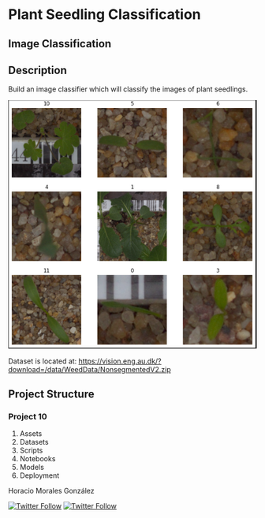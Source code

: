 # Plant Seedling Classification
## Image Classification

## Description
Build an image classifier which will classify the images of plant seedlings.

<img src="./assets/seeds.png"> </img>

Dataset is located at: https://vision.eng.au.dk/?download=/data/WeedData/NonsegmentedV2.zip

## Project Structure
### Project 10
1. Assets
2. Datasets
3. Scripts
4. Notebooks
5. Models
6. Deployment

Horacio Morales González

[![Twitter Follow](https://img.shields.io/twitter/follow/LachoMorales?style=social)](https://twitter.com/refine_dev)
[![Twitter Follow](https://img.shields.io/badge/-hmorales1970-blue?style=flat-square&logo=Linkedin&logoColor=white)](https://www.linkedin.com/in/hmorales1970/)
